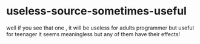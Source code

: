 # useless-source-sometimes-useful
well if you see that one , it will be useless for adults programmer but useful for teenager
it seems meaningless but any of them have their effects!
